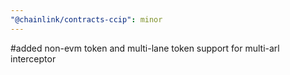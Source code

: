 ```yaml
---
"@chainlink/contracts-ccip": minor
---
```


#added non-evm token and multi-lane token support for multi-arl interceptor
